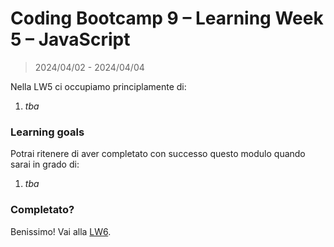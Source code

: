 # Coding Bootcamp 9 – Learning Week 5 – JavaScript

> 2024/04/02 - 2024/04/04

Nella LW5 ci occupiamo principlamente di:

1. _tba_

### Learning goals

Potrai ritenere di aver completato con successo questo modulo quando sarai in grado di:

1. _tba_

### Completato?

Benissimo! Vai alla [LW6](../lw_06/README.md).
